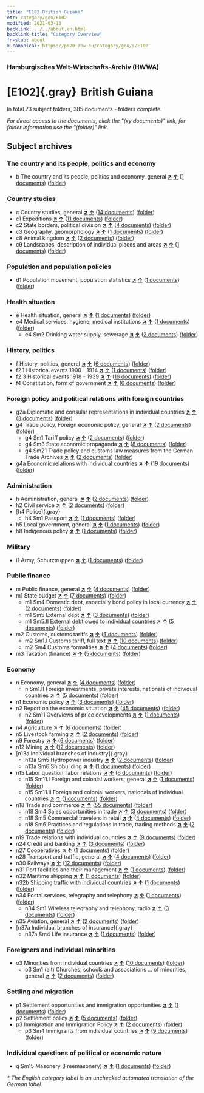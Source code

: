 ```yaml
---
title: "E102 British Guiana"
etr: category/geo/E102
modified: 2021-03-13
backlink: ../../about.en.html
backlink-title: "Category Overview"
fn-stub: about
x-canonical: https://pm20.zbw.eu/category/geo/s/E102
---
```


### Hamburgisches Welt-Wirtschafts-Archiv (HWWA)
# [E102]{.gray}&#8201; British Guiana&#160; 





In total 73 subject folders, 385 documents - folders complete.

_For direct access to the documents, click the "(xy documents)" link, for folder information use the "(folder)" link._

## Subject archives



### The country and its people, politics and economy

- b The country and its people, politics and economy, general [**&nearr;**](../../../subject/i/144196/about.en.html "The country and its people, politics and economy, general (all over the world)") [**&uarr;**](../../../subject/about.en.html#b "Subject category system") (<a href="https://pm20.zbw.eu/dfgview/sh/141700,144196" title="about: British Guiana : The country and its people, politics and economy, general" target="_blank">1 documents</a>) ([folder](../../../../folder/sh/1417xx/141700/1441xx/144196/about.en.html))

### Country studies

- c Country studies, general [**&nearr;**](../../../subject/i/144199/about.en.html "Country studies, general (all over the world)") [**&uarr;**](../../../subject/about.en.html#c "Subject category system") (<a href="https://pm20.zbw.eu/dfgview/sh/141700,144199" title="about: British Guiana : Country studies, general" target="_blank">14 documents</a>) ([folder](../../../../folder/sh/1417xx/141700/1441xx/144199/about.en.html))
- c1 Expeditions [**&nearr;**](../../../subject/i/144200/about.en.html "Expeditions (all over the world)") [**&uarr;**](../../../subject/about.en.html#c1 "Subject category system") (<a href="https://pm20.zbw.eu/dfgview/sh/141700,144200" title="about: British Guiana : Expeditions" target="_blank">11 documents</a>) ([folder](../../../../folder/sh/1417xx/141700/1442xx/144200/about.en.html))
- c2 State borders, political division [**&nearr;**](../../../subject/i/144202/about.en.html "State borders, political division (all over the world)") [**&uarr;**](../../../subject/about.en.html#c2 "Subject category system") (<a href="https://pm20.zbw.eu/dfgview/sh/141700,144202" title="about: British Guiana : State borders, political division" target="_blank">4 documents</a>) ([folder](../../../../folder/sh/1417xx/141700/1442xx/144202/about.en.html))
- c3 Geography, geomorphology [**&nearr;**](../../../subject/i/144204/about.en.html "Geography, geomorphology (all over the world)") [**&uarr;**](../../../subject/about.en.html#c3 "Subject category system") (<a href="https://pm20.zbw.eu/dfgview/sh/141700,144204" title="about: British Guiana : Geography, geomorphology" target="_blank">1 documents</a>) ([folder](../../../../folder/sh/1417xx/141700/1442xx/144204/about.en.html))
- c8 Animal kingdom [**&nearr;**](../../../subject/i/144212/about.en.html "Animal kingdom (all over the world)") [**&uarr;**](../../../subject/about.en.html#c8 "Subject category system") (<a href="https://pm20.zbw.eu/dfgview/sh/141700,144212" title="about: British Guiana : Animal kingdom" target="_blank">2 documents</a>) ([folder](../../../../folder/sh/1417xx/141700/1442xx/144212/about.en.html))
- c9 Landscapes, description of individual places and areas [**&nearr;**](../../../subject/i/144214/about.en.html "Landscapes, description of individual places and areas (all over the world)") [**&uarr;**](../../../subject/about.en.html#c9 "Subject category system") (<a href="https://pm20.zbw.eu/dfgview/sh/141700,144214" title="about: British Guiana : Landscapes, description of individual places and areas" target="_blank">1 documents</a>) ([folder](../../../../folder/sh/1417xx/141700/1442xx/144214/about.en.html))

### Population and population policies

- d1 Population movement, population statistics [**&nearr;**](../../../subject/i/144222/about.en.html "Population movement, population statistics (all over the world)") [**&uarr;**](../../../subject/about.en.html#d1 "Subject category system") (<a href="https://pm20.zbw.eu/dfgview/sh/141700,144222" title="about: British Guiana : Population movement, population statistics" target="_blank">1 documents</a>) ([folder](../../../../folder/sh/1417xx/141700/1442xx/144222/about.en.html))

### Health situation

- e Health situation, general [**&nearr;**](../../../subject/i/144264/about.en.html "Health situation, general (all over the world)") [**&uarr;**](../../../subject/about.en.html#e "Subject category system") (<a href="https://pm20.zbw.eu/dfgview/sh/141700,144264" title="about: British Guiana : Health situation, general" target="_blank">1 documents</a>) ([folder](../../../../folder/sh/1417xx/141700/1442xx/144264/about.en.html))
- e4 Medical services, hygiene, medical institutions [**&nearr;**](../../../subject/i/144266/about.en.html "Medical services, hygiene, medical institutions (all over the world)") [**&uarr;**](../../../subject/about.en.html#e4 "Subject category system") (<a href="https://pm20.zbw.eu/dfgview/sh/141700,144266" title="about: British Guiana : Medical services, hygiene, medical institutions" target="_blank">1 documents</a>) ([folder](../../../../folder/sh/1417xx/141700/1442xx/144266/about.en.html))
  - e4 Sm2 Drinking water supply, sewerage [**&nearr;**](../../../subject/i/163695/about.en.html "Drinking water supply, sewerage (all over the world)") [**&uarr;**](../../../subject/about.en.html#e4_Sm2 "Subject category system") (<a href="https://pm20.zbw.eu/dfgview/sh/141700,163695" title="about: British Guiana : Drinking water supply, sewerage" target="_blank">2 documents</a>) ([folder](../../../../folder/sh/1417xx/141700/1636xx/163695/about.en.html))

### History, politics

- f History, politics, general [**&nearr;**](../../../subject/i/144282/about.en.html "History, politics, general (all over the world)") [**&uarr;**](../../../subject/about.en.html#f "Subject category system") (<a href="https://pm20.zbw.eu/dfgview/sh/141700,144282" title="about: British Guiana : History, politics, general" target="_blank">6 documents</a>) ([folder](../../../../folder/sh/1417xx/141700/1442xx/144282/about.en.html))
- f2.1 Historical events 1900 - 1914 [**&nearr;**](../../../subject/i/181392/about.en.html "Historical events 1900 - 1914 (all over the world)") [**&uarr;**](../../../subject/about.en.html#f2.1 "Subject category system") (<a href="https://pm20.zbw.eu/dfgview/sh/141700,181392" title="about: British Guiana : Historical events 1900 - 1914" target="_blank">1 documents</a>) ([folder](../../../../folder/sh/1417xx/141700/1813xx/181392/about.en.html))
- f2.3 Historical events 1918 - 1939 [**&nearr;**](../../../subject/i/181391/about.en.html "Historical events 1918 - 1939 (all over the world)") [**&uarr;**](../../../subject/about.en.html#f2.3 "Subject category system") (<a href="https://pm20.zbw.eu/dfgview/sh/141700,181391" title="about: British Guiana : Historical events 1918 - 1939" target="_blank">16 documents</a>) ([folder](../../../../folder/sh/1417xx/141700/1813xx/181391/about.en.html))
- f4 Constitution, form of government [**&nearr;**](../../../subject/i/144355/about.en.html "Constitution, form of government (all over the world)") [**&uarr;**](../../../subject/about.en.html#f4 "Subject category system") (<a href="https://pm20.zbw.eu/dfgview/sh/141700,144355" title="about: British Guiana : Constitution, form of government" target="_blank">6 documents</a>) ([folder](../../../../folder/sh/1417xx/141700/1443xx/144355/about.en.html))

### Foreign policy and political relations with foreign countries

- g2a Diplomatic and consular representations in individual countries [**&nearr;**](../../../subject/i/144466/about.en.html "Diplomatic and consular representations in individual countries (all over the world)") [**&uarr;**](../../../subject/about.en.html#g2a "Subject category system") (<a href="https://pm20.zbw.eu/dfgview/sh/141700,144466" title="about: British Guiana : Diplomatic and consular representations in individual countries" target="_blank">3 documents</a>) ([folder](../../../../folder/sh/1417xx/141700/1444xx/144466/about.en.html))
- g4 Trade policy, Foreign economic policy, general [**&nearr;**](../../../subject/i/144470/about.en.html "Trade policy, Foreign economic policy, general (all over the world)") [**&uarr;**](../../../subject/about.en.html#g4 "Subject category system") (<a href="https://pm20.zbw.eu/dfgview/sh/141700,144470" title="about: British Guiana : Trade policy, Foreign economic policy, general" target="_blank">2 documents</a>) ([folder](../../../../folder/sh/1417xx/141700/1444xx/144470/about.en.html))
  - g4 Sm1 Tariff policy [**&nearr;**](../../../subject/i/163419/about.en.html "Tariff policy (all over the world)") [**&uarr;**](../../../subject/about.en.html#g4_Sm1 "Subject category system") (<a href="https://pm20.zbw.eu/dfgview/sh/141700,163419" title="about: British Guiana : Tariff policy" target="_blank">2 documents</a>) ([folder](../../../../folder/sh/1417xx/141700/1634xx/163419/about.en.html))
  - g4 Sm3 State economic propaganda [**&nearr;**](../../../subject/i/163381/about.en.html "State economic propaganda (all over the world)") [**&uarr;**](../../../subject/about.en.html#g4_Sm3 "Subject category system") (<a href="https://pm20.zbw.eu/dfgview/sh/141700,163381" title="about: British Guiana : State economic propaganda" target="_blank">8 documents</a>) ([folder](../../../../folder/sh/1417xx/141700/1633xx/163381/about.en.html))
  - g4 Sm21 Trade policy and customs law measures from the German Trade Archives [**&nearr;**](../../../subject/i/144492/about.en.html "Trade policy and customs law measures from the German Trade Archives (all over the world)") [**&uarr;**](../../../subject/about.en.html#g4_Sm21 "Subject category system") (<a href="https://pm20.zbw.eu/dfgview/sh/141700,144492" title="about: British Guiana : Trade policy and customs law measures from the German Trade Archives" target="_blank">2 documents</a>) ([folder](../../../../folder/sh/1417xx/141700/1444xx/144492/about.en.html))
- g4a Economic relations with individual countries [**&nearr;**](../../../subject/i/144531/about.en.html "Economic relations with individual countries (all over the world)") [**&uarr;**](../../../subject/about.en.html#g4a "Subject category system") (<a href="https://pm20.zbw.eu/dfgview/sh/141700,144531" title="about: British Guiana : Economic relations with individual countries" target="_blank">19 documents</a>) ([folder](../../../../folder/sh/1417xx/141700/1445xx/144531/about.en.html))

### Administration

- h Administration, general [**&nearr;**](../../../subject/i/144659/about.en.html "Administration, general (all over the world)") [**&uarr;**](../../../subject/about.en.html#h "Subject category system") (<a href="https://pm20.zbw.eu/dfgview/sh/141700,144659" title="about: British Guiana : Administration, general" target="_blank">2 documents</a>) ([folder](../../../../folder/sh/1417xx/141700/1446xx/144659/about.en.html))
- h2 Civil service [**&nearr;**](../../../subject/i/144661/about.en.html "Civil service (all over the world)") [**&uarr;**](../../../subject/about.en.html#h2 "Subject category system") (<a href="https://pm20.zbw.eu/dfgview/sh/141700,144661" title="about: British Guiana : Civil service" target="_blank">2 documents</a>) ([folder](../../../../folder/sh/1417xx/141700/1446xx/144661/about.en.html))
- [h4 Police]{.gray}
  - h4 Sm1 Passport [**&nearr;**](../../../subject/i/163348/about.en.html "Passport (all over the world)") [**&uarr;**](../../../subject/about.en.html#h4_Sm1 "Subject category system") (<a href="https://pm20.zbw.eu/dfgview/sh/141700,163348" title="about: British Guiana : Passport" target="_blank">1 documents</a>) ([folder](../../../../folder/sh/1417xx/141700/1633xx/163348/about.en.html))
- h5 Local government, general [**&nearr;**](../../../subject/i/144673/about.en.html "Local government, general (all over the world)") [**&uarr;**](../../../subject/about.en.html#h5 "Subject category system") (<a href="https://pm20.zbw.eu/dfgview/sh/141700,144673" title="about: British Guiana : Local government, general" target="_blank">1 documents</a>) ([folder](../../../../folder/sh/1417xx/141700/1446xx/144673/about.en.html))
- h8 Indigenous policy [**&nearr;**](../../../subject/i/144692/about.en.html "Indigenous policy (all over the world)") [**&uarr;**](../../../subject/about.en.html#h8 "Subject category system") (<a href="https://pm20.zbw.eu/dfgview/sh/141700,144692" title="about: British Guiana : Indigenous policy" target="_blank">1 documents</a>) ([folder](../../../../folder/sh/1417xx/141700/1446xx/144692/about.en.html))

### Military

- l1 Army, Schutztruppen [**&nearr;**](../../../subject/i/144763/about.en.html "Army, Schutztruppen (all over the world)") [**&uarr;**](../../../subject/about.en.html#l1 "Subject category system") (<a href="https://pm20.zbw.eu/dfgview/sh/141700,144763" title="about: British Guiana : Army, Schutztruppen" target="_blank">1 documents</a>) ([folder](../../../../folder/sh/1417xx/141700/1447xx/144763/about.en.html))

### Public finance

- m Public finance, general [**&nearr;**](../../../subject/i/144809/about.en.html "Public finance, general (all over the world)") [**&uarr;**](../../../subject/about.en.html#m "Subject category system") (<a href="https://pm20.zbw.eu/dfgview/sh/141700,144809" title="about: British Guiana : Public finance, general" target="_blank">4 documents</a>) ([folder](../../../../folder/sh/1417xx/141700/1448xx/144809/about.en.html))
- m1 State budget [**&nearr;**](../../../subject/i/144810/about.en.html "State budget (all over the world)") [**&uarr;**](../../../subject/about.en.html#m1 "Subject category system") (<a href="https://pm20.zbw.eu/dfgview/sh/141700,144810" title="about: British Guiana : State budget" target="_blank">7 documents</a>) ([folder](../../../../folder/sh/1417xx/141700/1448xx/144810/about.en.html))
  - m1 Sm4 Domestic debt, especially bond policy in local currency [**&nearr;**](../../../subject/i/163296/about.en.html "Domestic debt, especially bond policy in local currency (all over the world)") [**&uarr;**](../../../subject/about.en.html#m1_Sm4 "Subject category system") (<a href="https://pm20.zbw.eu/dfgview/sh/141700,163296" title="about: British Guiana : Domestic debt, especially bond policy in local currency" target="_blank">2 documents</a>) ([folder](../../../../folder/sh/1417xx/141700/1632xx/163296/about.en.html))
  - m1 Sm5 External dept [**&nearr;**](../../../subject/i/163293/about.en.html "External dept (all over the world)") [**&uarr;**](../../../subject/about.en.html#m1_Sm5 "Subject category system") (<a href="https://pm20.zbw.eu/dfgview/sh/141700,163293" title="about: British Guiana : External dept" target="_blank">3 documents</a>) ([folder](../../../../folder/sh/1417xx/141700/1632xx/163293/about.en.html))
  - m1 Sm5.II External debt owed to individual countries [**&nearr;**](../../../subject/i/144819/about.en.html "External debt owed to individual countries (all over the world)") [**&uarr;**](../../../subject/about.en.html#m1_Sm5.II "Subject category system") (<a href="https://pm20.zbw.eu/dfgview/sh/141700,144819" title="about: British Guiana : External debt owed to individual countries" target="_blank">5 documents</a>) ([folder](../../../../folder/sh/1417xx/141700/1448xx/144819/about.en.html))
- m2 Customs, customs tariffs [**&nearr;**](../../../subject/i/144850/about.en.html "Customs, customs tariffs (all over the world)") [**&uarr;**](../../../subject/about.en.html#m2 "Subject category system") (<a href="https://pm20.zbw.eu/dfgview/sh/141700,144850" title="about: British Guiana : Customs, customs tariffs" target="_blank">5 documents</a>) ([folder](../../../../folder/sh/1417xx/141700/1448xx/144850/about.en.html))
  - m2 Sm1.I Customs tariff, full text [**&nearr;**](../../../subject/i/144851/about.en.html "Customs tariff, full text (all over the world)") [**&uarr;**](../../../subject/about.en.html#m2_Sm1.I "Subject category system") (<a href="https://pm20.zbw.eu/dfgview/sh/141700,144851" title="about: British Guiana : Customs tariff, full text" target="_blank">10 documents</a>) ([folder](../../../../folder/sh/1417xx/141700/1448xx/144851/about.en.html))
  - m2 Sm4 Customs formalities [**&nearr;**](../../../subject/i/163269/about.en.html "Customs formalities (all over the world)") [**&uarr;**](../../../subject/about.en.html#m2_Sm4 "Subject category system") (<a href="https://pm20.zbw.eu/dfgview/sh/141700,163269" title="about: British Guiana : Customs formalities" target="_blank">4 documents</a>) ([folder](../../../../folder/sh/1417xx/141700/1632xx/163269/about.en.html))
- m3 Taxation (finance) [**&nearr;**](../../../subject/i/144868/about.en.html "Taxation (finance) (all over the world)") [**&uarr;**](../../../subject/about.en.html#m3 "Subject category system") (<a href="https://pm20.zbw.eu/dfgview/sh/141700,144868" title="about: British Guiana : Taxation (finance)" target="_blank">5 documents</a>) ([folder](../../../../folder/sh/1417xx/141700/1448xx/144868/about.en.html))

### Economy

- n Economy, general [**&nearr;**](../../../subject/i/144930/about.en.html "Economy, general (all over the world)") [**&uarr;**](../../../subject/about.en.html#n "Subject category system") (<a href="https://pm20.zbw.eu/dfgview/sh/141700,144930" title="about: British Guiana : Economy, general" target="_blank">4 documents</a>) ([folder](../../../../folder/sh/1417xx/141700/1449xx/144930/about.en.html))
  - n Sm1.II Foreign investments, private interests, nationals of individual countries [**&nearr;**](../../../subject/i/145775/about.en.html "Foreign investments, private interests, nationals of individual countries (all over the world)") [**&uarr;**](../../../subject/about.en.html#n_Sm1.II "Subject category system") (<a href="https://pm20.zbw.eu/dfgview/sh/141700,145775" title="about: British Guiana : Foreign investments, private interests, nationals of individual countries" target="_blank">5 documents</a>) ([folder](../../../../folder/sh/1417xx/141700/1457xx/145775/about.en.html))
- n1 Economic policy [**&nearr;**](../../../subject/i/144931/about.en.html "Economic policy (all over the world)") [**&uarr;**](../../../subject/about.en.html#n1 "Subject category system") (<a href="https://pm20.zbw.eu/dfgview/sh/141700,144931" title="about: British Guiana : Economic policy" target="_blank">3 documents</a>) ([folder](../../../../folder/sh/1417xx/141700/1449xx/144931/about.en.html))
- n2 Report on the economic situation [**&nearr;**](../../../subject/i/144972/about.en.html "Report on the economic situation (all over the world)") [**&uarr;**](../../../subject/about.en.html#n2 "Subject category system") (<a href="https://pm20.zbw.eu/dfgview/sh/141700,144972" title="about: British Guiana : Report on the economic situation" target="_blank">45 documents</a>) ([folder](../../../../folder/sh/1417xx/141700/1449xx/144972/about.en.html))
  - n2 Sm11 Overviews of price developments [**&nearr;**](../../../subject/i/163126/about.en.html "Overviews of price developments (all over the world)") [**&uarr;**](../../../subject/about.en.html#n2_Sm11 "Subject category system") (<a href="https://pm20.zbw.eu/dfgview/sh/141700,163126" title="about: British Guiana : Overviews of price developments" target="_blank">1 documents</a>) ([folder](../../../../folder/sh/1417xx/141700/1631xx/163126/about.en.html))
- n4 Agriculture [**&nearr;**](../../../subject/i/145048/about.en.html "Agriculture (all over the world)") [**&uarr;**](../../../subject/about.en.html#n4 "Subject category system") (<a href="https://pm20.zbw.eu/dfgview/sh/141700,145048" title="about: British Guiana : Agriculture" target="_blank">6 documents</a>) ([folder](../../../../folder/sh/1417xx/141700/1450xx/145048/about.en.html))
- n5 Livestock farming [**&nearr;**](../../../subject/i/145069/about.en.html "Livestock farming (all over the world)") [**&uarr;**](../../../subject/about.en.html#n5 "Subject category system") (<a href="https://pm20.zbw.eu/dfgview/sh/141700,145069" title="about: British Guiana : Livestock farming" target="_blank">2 documents</a>) ([folder](../../../../folder/sh/1417xx/141700/1450xx/145069/about.en.html))
- n9 Forestry [**&nearr;**](../../../subject/i/145074/about.en.html "Forestry (all over the world)") [**&uarr;**](../../../subject/about.en.html#n9 "Subject category system") (<a href="https://pm20.zbw.eu/dfgview/sh/141700,145074" title="about: British Guiana : Forestry" target="_blank">6 documents</a>) ([folder](../../../../folder/sh/1417xx/141700/1450xx/145074/about.en.html))
- n12 Mining [**&nearr;**](../../../subject/i/145083/about.en.html "Mining (all over the world)") [**&uarr;**](../../../subject/about.en.html#n12 "Subject category system") (<a href="https://pm20.zbw.eu/dfgview/sh/141700,145083" title="about: British Guiana : Mining" target="_blank">12 documents</a>) ([folder](../../../../folder/sh/1417xx/141700/1450xx/145083/about.en.html))
- [n13a Individual branches of industry]{.gray}
  - n13a Sm5 Hydropower industry [**&nearr;**](../../../subject/i/145121/about.en.html "Hydropower industry (all over the world)") [**&uarr;**](../../../subject/about.en.html#n13a_Sm5 "Subject category system") (<a href="https://pm20.zbw.eu/dfgview/sh/141700,145121" title="about: British Guiana : Hydropower industry" target="_blank">2 documents</a>) ([folder](../../../../folder/sh/1417xx/141700/1451xx/145121/about.en.html))
  - n13a Sm6 Shipbuilding [**&nearr;**](../../../subject/i/161867/about.en.html "Shipbuilding (all over the world)") [**&uarr;**](../../../subject/about.en.html#n13a_Sm6 "Subject category system") (<a href="https://pm20.zbw.eu/dfgview/sh/141700,161867" title="about: British Guiana : Shipbuilding" target="_blank">1 documents</a>) ([folder](../../../../folder/sh/1417xx/141700/1618xx/161867/about.en.html))
- n15 Labor question, labor relations [**&nearr;**](../../../subject/i/145155/about.en.html "Labor question, labor relations (all over the world)") [**&uarr;**](../../../subject/about.en.html#n15 "Subject category system") (<a href="https://pm20.zbw.eu/dfgview/sh/141700,145155" title="about: British Guiana : Labor question, labor relations" target="_blank">6 documents</a>) ([folder](../../../../folder/sh/1417xx/141700/1451xx/145155/about.en.html))
  - n15 Sm11.I Foreign and colonial workers, general [**&nearr;**](../../../subject/i/145174/about.en.html "Foreign and colonial workers, general (all over the world)") [**&uarr;**](../../../subject/about.en.html#n15_Sm11.I "Subject category system") (<a href="https://pm20.zbw.eu/dfgview/sh/141700,145174" title="about: British Guiana : Foreign and colonial workers, general" target="_blank">1 documents</a>) ([folder](../../../../folder/sh/1417xx/141700/1451xx/145174/about.en.html))
  - n15 Sm11.II Foreign and colonial workers, nationals of individual countries [**&nearr;**](../../../subject/i/145175/about.en.html "Foreign and colonial workers, nationals of individual countries (all over the world)") [**&uarr;**](../../../subject/about.en.html#n15_Sm11.II "Subject category system") (<a href="https://pm20.zbw.eu/dfgview/sh/141700,145175" title="about: British Guiana : Foreign and colonial workers, nationals of individual countries" target="_blank">1 documents</a>) ([folder](../../../../folder/sh/1417xx/141700/1451xx/145175/about.en.html))
- n18 Trade and commerce [**&nearr;**](../../../subject/i/145262/about.en.html "Trade and commerce (all over the world)") [**&uarr;**](../../../subject/about.en.html#n18 "Subject category system") (<a href="https://pm20.zbw.eu/dfgview/sh/141700,145262" title="about: British Guiana : Trade and commerce" target="_blank">55 documents</a>) ([folder](../../../../folder/sh/1417xx/141700/1452xx/145262/about.en.html))
  - n18 Sm4 Sales opportunities in trade [**&nearr;**](../../../subject/i/145266/about.en.html "Sales opportunities in trade (all over the world)") [**&uarr;**](../../../subject/about.en.html#n18_Sm4 "Subject category system") (<a href="https://pm20.zbw.eu/dfgview/sh/141700,145266" title="about: British Guiana : Sales opportunities in trade" target="_blank">3 documents</a>) ([folder](../../../../folder/sh/1417xx/141700/1452xx/145266/about.en.html))
  - n18 Sm5 Commercial travelers in retail [**&nearr;**](../../../subject/i/145267/about.en.html "Commercial travelers in retail (all over the world)") [**&uarr;**](../../../subject/about.en.html#n18_Sm5 "Subject category system") (<a href="https://pm20.zbw.eu/dfgview/sh/141700,145267" title="about: British Guiana : Commercial travelers in retail" target="_blank">4 documents</a>) ([folder](../../../../folder/sh/1417xx/141700/1452xx/145267/about.en.html))
  - n18 Sm6 Practices and regulations in trade, trading methods [**&nearr;**](../../../subject/i/161819/about.en.html "Practices and regulations in trade, trading methods (all over the world)") [**&uarr;**](../../../subject/about.en.html#n18_Sm6 "Subject category system") (<a href="https://pm20.zbw.eu/dfgview/sh/141700,161819" title="about: British Guiana : Practices and regulations in trade, trading methods" target="_blank">2 documents</a>) ([folder](../../../../folder/sh/1417xx/141700/1618xx/161819/about.en.html))
- n19 Trade relations with individual countries [**&nearr;**](../../../subject/i/145289/about.en.html "Trade relations with individual countries (all over the world)") [**&uarr;**](../../../subject/about.en.html#n19 "Subject category system") (<a href="https://pm20.zbw.eu/dfgview/sh/141700,145289" title="about: British Guiana : Trade relations with individual countries" target="_blank">9 documents</a>) ([folder](../../../../folder/sh/1417xx/141700/1452xx/145289/about.en.html))
- n24 Credit and banking [**&nearr;**](../../../subject/i/145339/about.en.html "Credit and banking (all over the world)") [**&uarr;**](../../../subject/about.en.html#n24 "Subject category system") (<a href="https://pm20.zbw.eu/dfgview/sh/141700,145339" title="about: British Guiana : Credit and banking" target="_blank">3 documents</a>) ([folder](../../../../folder/sh/1417xx/141700/1453xx/145339/about.en.html))
- n27 Cooperatives [**&nearr;**](../../../subject/i/145500/about.en.html "Cooperatives (all over the world)") [**&uarr;**](../../../subject/about.en.html#n27 "Subject category system") (<a href="https://pm20.zbw.eu/dfgview/sh/141700,145500" title="about: British Guiana : Cooperatives" target="_blank">1 documents</a>) ([folder](../../../../folder/sh/1417xx/141700/1455xx/145500/about.en.html))
- n28 Transport and traffic, general [**&nearr;**](../../../subject/i/145509/about.en.html "Transport and traffic, general (all over the world)") [**&uarr;**](../../../subject/about.en.html#n28 "Subject category system") (<a href="https://pm20.zbw.eu/dfgview/sh/141700,145509" title="about: British Guiana : Transport and traffic, general" target="_blank">4 documents</a>) ([folder](../../../../folder/sh/1417xx/141700/1455xx/145509/about.en.html))
- n30 Railways [**&nearr;**](../../../subject/i/145531/about.en.html "Railways (all over the world)") [**&uarr;**](../../../subject/about.en.html#n30 "Subject category system") (<a href="https://pm20.zbw.eu/dfgview/sh/141700,145531" title="about: British Guiana : Railways" target="_blank">12 documents</a>) ([folder](../../../../folder/sh/1417xx/141700/1455xx/145531/about.en.html))
- n31 Port facilities and their management [**&nearr;**](../../../subject/i/145563/about.en.html "Port facilities and their management (all over the world)") [**&uarr;**](../../../subject/about.en.html#n31 "Subject category system") (<a href="https://pm20.zbw.eu/dfgview/sh/141700,145563" title="about: British Guiana : Port facilities and their management" target="_blank">1 documents</a>) ([folder](../../../../folder/sh/1417xx/141700/1455xx/145563/about.en.html))
- n32 Maritime shipping [**&nearr;**](../../../subject/i/145567/about.en.html "Maritime shipping (all over the world)") [**&uarr;**](../../../subject/about.en.html#n32 "Subject category system") (<a href="https://pm20.zbw.eu/dfgview/sh/141700,145567" title="about: British Guiana : Maritime shipping" target="_blank">1 documents</a>) ([folder](../../../../folder/sh/1417xx/141700/1455xx/145567/about.en.html))
- n32b Shipping traffic with individual countries [**&nearr;**](../../../subject/i/145645/about.en.html "Shipping traffic with individual countries (all over the world)") [**&uarr;**](../../../subject/about.en.html#n32b "Subject category system") (<a href="https://pm20.zbw.eu/dfgview/sh/141700,145645" title="about: British Guiana : Shipping traffic with individual countries" target="_blank">1 documents</a>) ([folder](../../../../folder/sh/1417xx/141700/1456xx/145645/about.en.html))
- n34 Postal services, telegraphy and telephony [**&nearr;**](../../../subject/i/145662/about.en.html "Postal services, telegraphy and telephony (all over the world)") [**&uarr;**](../../../subject/about.en.html#n34 "Subject category system") (<a href="https://pm20.zbw.eu/dfgview/sh/141700,145662" title="about: British Guiana : Postal services, telegraphy and telephony" target="_blank">1 documents</a>) ([folder](../../../../folder/sh/1417xx/141700/1456xx/145662/about.en.html))
  - n34 Sm1 Wireless telegraphy and telephony, radio [**&nearr;**](../../../subject/i/145663/about.en.html "Wireless telegraphy and telephony, radio (all over the world)") [**&uarr;**](../../../subject/about.en.html#n34_Sm1 "Subject category system") (<a href="https://pm20.zbw.eu/dfgview/sh/141700,145663" title="about: British Guiana : Wireless telegraphy and telephony, radio" target="_blank">3 documents</a>) ([folder](../../../../folder/sh/1417xx/141700/1456xx/145663/about.en.html))
- n35 Aviation, general [**&nearr;**](../../../subject/i/145681/about.en.html "Aviation, general (all over the world)") [**&uarr;**](../../../subject/about.en.html#n35 "Subject category system") (<a href="https://pm20.zbw.eu/dfgview/sh/141700,145681" title="about: British Guiana : Aviation, general" target="_blank">2 documents</a>) ([folder](../../../../folder/sh/1417xx/141700/1456xx/145681/about.en.html))
- [n37a Individual branches of insurance]{.gray}
  - n37a Sm4 Life insurance [**&nearr;**](../../../subject/i/145736/about.en.html "Life insurance (all over the world)") [**&uarr;**](../../../subject/about.en.html#n37a_Sm4 "Subject category system") (<a href="https://pm20.zbw.eu/dfgview/sh/141700,145736" title="about: British Guiana : Life insurance" target="_blank">1 documents</a>) ([folder](../../../../folder/sh/1417xx/141700/1457xx/145736/about.en.html))

### Foreigners and individual minorities

- o3 Minorities from individual countries [**&nearr;**](../../../subject/i/182220/about.en.html "Minorities from individual countries (all over the world)") [**&uarr;**](../../../subject/about.en.html#o3 "Subject category system") (<a href="https://pm20.zbw.eu/dfgview/sh/141700,182220" title="about: British Guiana : Minorities from individual countries" target="_blank">10 documents</a>) ([folder](../../../../folder/sh/1417xx/141700/1822xx/182220/about.en.html))
  - o3 Sm1 (alt) Churches, schools and associations ... of minorities, general [**&nearr;**](../../../subject/i/145912/about.en.html "Churches, schools and associations ... of minorities, general (all over the world)") [**&uarr;**](../../../subject/about.en.html#o3_Sm1_(alt) "Subject category system") (<a href="https://pm20.zbw.eu/dfgview/sh/141700,145912" title="about: British Guiana : Churches, schools and associations ... of minorities, general" target="_blank">2 documents</a>) ([folder](../../../../folder/sh/1417xx/141700/1459xx/145912/about.en.html))

### Settling and migration

- p1 Settlement opportunities and immigration opportunities [**&nearr;**](../../../subject/i/145914/about.en.html "Settlement opportunities and immigration opportunities (all over the world)") [**&uarr;**](../../../subject/about.en.html#p1 "Subject category system") (<a href="https://pm20.zbw.eu/dfgview/sh/141700,145914" title="about: British Guiana : Settlement opportunities and immigration opportunities" target="_blank">1 documents</a>) ([folder](../../../../folder/sh/1417xx/141700/1459xx/145914/about.en.html))
- p2 Settlement policy [**&nearr;**](../../../subject/i/145915/about.en.html "Settlement policy (all over the world)") [**&uarr;**](../../../subject/about.en.html#p2 "Subject category system") (<a href="https://pm20.zbw.eu/dfgview/sh/141700,145915" title="about: British Guiana : Settlement policy" target="_blank">5 documents</a>) ([folder](../../../../folder/sh/1417xx/141700/1459xx/145915/about.en.html))
- p3 Immigration and Immigration Policy [**&nearr;**](../../../subject/i/145917/about.en.html "Immigration and Immigration Policy (all over the world)") [**&uarr;**](../../../subject/about.en.html#p3 "Subject category system") (<a href="https://pm20.zbw.eu/dfgview/sh/141700,145917" title="about: British Guiana : Immigration and Immigration Policy" target="_blank">2 documents</a>) ([folder](../../../../folder/sh/1417xx/141700/1459xx/145917/about.en.html))
  - p3 Sm4 Immigrants from individual countries [**&nearr;**](../../../subject/i/182222/about.en.html "Immigrants from individual countries (all over the world)") [**&uarr;**](../../../subject/about.en.html#p3_Sm4 "Subject category system") (<a href="https://pm20.zbw.eu/dfgview/sh/141700,182222" title="about: British Guiana : Immigrants from individual countries" target="_blank">9 documents</a>) ([folder](../../../../folder/sh/1417xx/141700/1822xx/182222/about.en.html))

### Individual questions of political or economic nature

- q Sm15 Masonery (Freemasonery) [**&nearr;**](../../../subject/i/145961/about.en.html "Masonery (Freemasonery) (all over the world)") [**&uarr;**](../../../subject/about.en.html#q_Sm15 "Subject category system") (<a href="https://pm20.zbw.eu/dfgview/sh/141700,145961" title="about: British Guiana : Masonery (Freemasonery)" target="_blank">1 documents</a>) ([folder](../../../../folder/sh/1417xx/141700/1459xx/145961/about.en.html))


_* The English category label is an unchecked automated translation of the German label._

